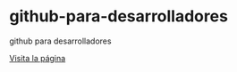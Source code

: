 # github-para-desarrolladores
github para desarrolladores

[Visita la página](https://www.markdownguide.org/getting-started/)
